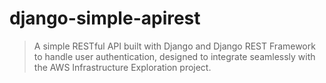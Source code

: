 # django-simple-apirest
> A simple RESTful API built with Django and Django REST Framework to handle user authentication, designed to integrate seamlessly with the AWS Infrastructure Exploration project.
